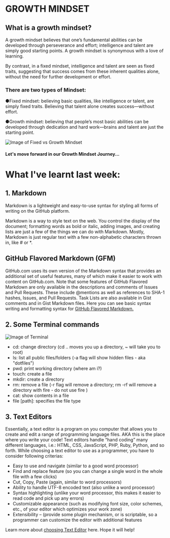 
# GROWTH MINDSET

## What is a growth mindset?

A growth mindset believes that one’s fundamental abilities can be developed through perseverance and effort; intelligence and talent are simply good starting points. A growth mindset is synonymous with a love of learning.

By contrast, in a fixed mindset, intelligence and talent are seen as fixed traits, suggesting that success comes from these inherent qualities alone, without the need for further development or effort.

### There are two types of Mindset:

●Fixed mindset: believing basic qualities, like intelligence or talent, are simply fixed traits. Believing that talent alone creates success—without effort.

●Growth mindset: believing that people’s most basic abilities can be developed through dedication and hard work—brains and talent are just the starting point.

![Image of Fixed vs Growth Mindset](https://pics.me.me/failure-is-an-opportunity-to-grow-growth-mindset-1-can-7150726.png)

#### Let's move forward in our Growth Mindset Journey...

# What I've learnt last week:
## 1. Markdown
Markdown is a lightweight and easy-to-use syntax for styling all forms of writing on the GitHub platform.

Markdown is a way to style text on the web. You control the display of the document; formatting words as bold or italic, adding images, and creating lists are just a few of the things we can do with Markdown. Mostly, Markdown is just regular text with a few non-alphabetic characters thrown in, like # or *.

## GitHub Flavored Markdown (GFM)
GitHub.com uses its own version of the Markdown syntax that provides an additional set of useful features, many of which make it easier to work with content on GitHub.com.
Note that some features of GitHub Flavored Markdown are only available in the descriptions and comments of Issues and Pull Requests. These include @mentions as well as references to SHA-1 hashes, Issues, and Pull Requests. Task Lists are also available in Gist comments and in Gist Markdown files.
Here you can see basic syntax writing and formatting syntax for [GitHub Flavored Markdown.](https://help.github.com/en/articles/basic-writing-and-formatting-syntax)

## 2. Some Terminal commands
![Image of Terminal](https://code.visualstudio.com/assets/docs/editor/integrated-terminal/integrated-terminal.png)
- cd: change directory (cd .. moves you up a directory, ~ will take you to root)
- ls: list all public files/folders (-a flag will show hidden files - aka "dotfiles")
- pwd: print working directory (where am i?)
- touch: create a file
- mkdir: create a directory
- rm: remove a file (-r flag will remove a directory; rm -rf will remove a directory with fire - do not use fire )
- cat: show contents in a file
- file [path]: specifies the file type

## 3. Text Editors
Essentially, a text editor is a program on you computer that allows you to create and edit a range of programming language files. AKA this is the place where you write your code!
Text editors handle “hand coding” many different languages, i.e.: HTML, CSS, JavaScript, PHP, Ruby, Python, and so forth.
While choosing a text editor to use as a programmer, you have to consider following criterias:

- Easy to use and navigate (similar to a good word processor)
- Find and replace feature (so you can change a single word in the whole file with a few clicks)
- Cut, Copy, Paste (again, similar to word processors)
- Ability to handle UTF-8 encoded text (also unlike a word processor)
- Syntax highlighting (unlike your word processor, this makes it easier to read code and pick up any errors)
- Customizable appearance (such as modifying font size, color schemes, etc., of your editor which optimizes your work zone)
- Extensibility – (provide some plugin mechanism, or is scriptable, so a programmer can customize the editor with additional features

Learn more about [choosing Text Editor](https://medium.com/@theoldercoder/choosing-a-text-editor-3e56f71bd636) here. Hope it will help!


